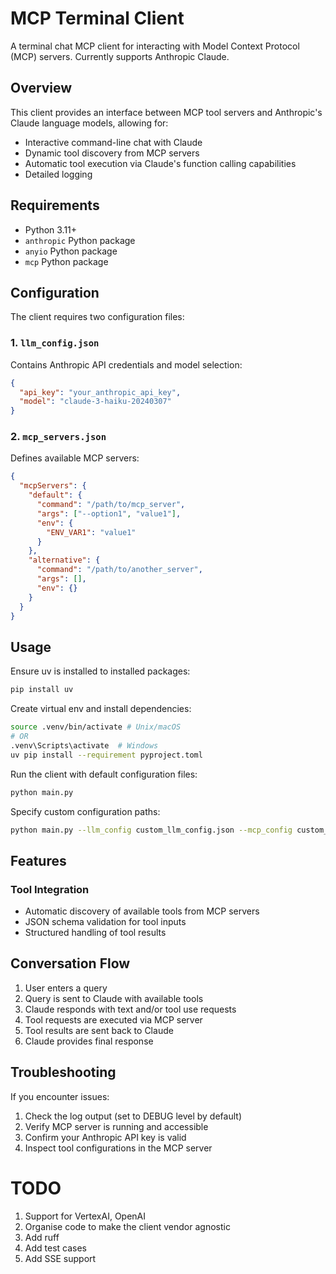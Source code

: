# MCP Terminal Client

A terminal chat MCP client for interacting with Model Context Protocol (MCP) servers. Currently supports Anthropic Claude.

## Overview

This client provides an interface between MCP tool servers and Anthropic's Claude language models, allowing for:

- Interactive command-line chat with Claude
- Dynamic tool discovery from MCP servers
- Automatic tool execution via Claude's function calling capabilities
- Detailed logging

## Requirements

- Python 3.11+
- `anthropic` Python package
- `anyio` Python package
- `mcp` Python package

## Configuration

The client requires two configuration files:

### 1. `llm_config.json`

Contains Anthropic API credentials and model selection:

```json
{
  "api_key": "your_anthropic_api_key",
  "model": "claude-3-haiku-20240307"
}
```

### 2. `mcp_servers.json`

Defines available MCP servers:

```json
{
  "mcpServers": {
    "default": {
      "command": "/path/to/mcp_server",
      "args": ["--option1", "value1"],
      "env": {
        "ENV_VAR1": "value1"
      }
    },
    "alternative": {
      "command": "/path/to/another_server",
      "args": [],
      "env": {}
    }
  }
}
```

## Usage

Ensure uv is installed to installed packages:

```bash
pip install uv
```
Create virtual env and install dependencies:

```bash
source .venv/bin/activate # Unix/macOS
# OR
.venv\Scripts\activate  # Windows
uv pip install --requirement pyproject.toml
```

Run the client with default configuration files:

```bash
python main.py
```

Specify custom configuration paths:

```bash
python main.py --llm_config custom_llm_config.json --mcp_config custom_mcp_servers.json
```

## Features

### Tool Integration

- Automatic discovery of available tools from MCP servers
- JSON schema validation for tool inputs
- Structured handling of tool results

## Conversation Flow

1. User enters a query
2. Query is sent to Claude with available tools
3. Claude responds with text and/or tool use requests
4. Tool requests are executed via MCP server
5. Tool results are sent back to Claude
6. Claude provides final response

## Troubleshooting

If you encounter issues:

1. Check the log output (set to DEBUG level by default)
2. Verify MCP server is running and accessible
3. Confirm your Anthropic API key is valid
4. Inspect tool configurations in the MCP server


# TODO

1. Support for VertexAI, OpenAI
2. Organise code to make the client vendor agnostic
3. Add ruff
4. Add test cases
5. Add SSE support